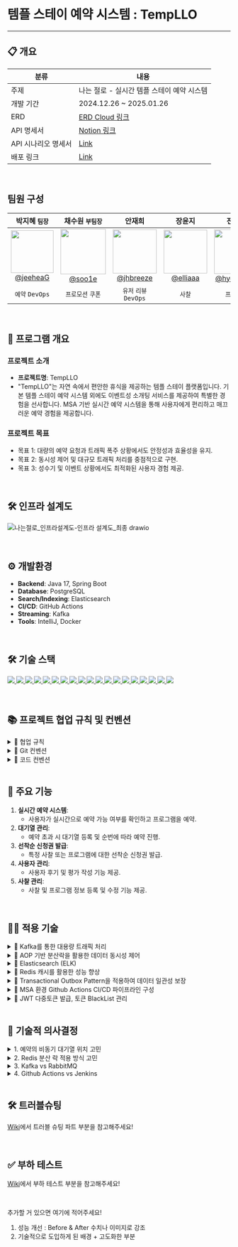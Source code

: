 # 템플 스테이 예약 시스템 : TempLLO

---
## 📋 개요
| 분류       | 내용                                                                                              |
|------------|---------------------------------------------------------------------------------------------------|
| 주제       | 나는 절로 - 실시간 템플 스테이 예약 시스템                                                  |
| 개발 기간  | 2024.12.26 ~ 2025.01.26                                                                            |
| ERD        | [ERD Cloud 링크](https://www.erdcloud.com/d/YBvebiBbk6LjsEBCu)                                  |
| API 명세서 | [Notion 링크](https://www.notion.so/teamsparta/API-28a4059cc855459ab9cd510607efa318)       |
| API 시나리오 명세서 | [Link](https://www.notion.so/teamsparta/739599d6c7d54c3ba42fffcf1b966c2a)                                                                                 |
| 배포 링크  | [Link](http://3.34.141.202:19091) |

<br>

## 팀원 구성
<div align="center">

| 박지혜 `팀장` | 채수원 `부팀장` | 안재희 | 장윤지 | 전혜리 | 
| :------: |  :------: | :------: | :------: | :------: |
|[<img width="96" src="https://github.com/user-attachments/assets/b9e6b450-5d75-4ce1-a703-6a2d21938d15"> <br> @jeeheaG](https://github.com/jeeheaG)|[<image width="102" src="https://github.com/user-attachments/assets/723a80ff-a5ed-4b9f-a621-eab8feb0397c"><br> @soo1e](https://github.com/soo1e)|[<img width="99" src="https://github.com/user-attachments/assets/8cd15873-6e07-4d3c-a3c7-524d1c7603e3"> <br>@jhbreeze](https://github.com/jhbreeze)|[<img width="98" src="https://github.com/user-attachments/assets/8b496f9a-c48f-4ae9-ba30-dc88ce1912b4"> <br>@elliaaa](https://github.com/elliaaa)|[<img width="100" src="https://github.com/user-attachments/assets/8b780871-6d98-4302-baaa-1428ba9ab59a"> <br>@hyeririjeon](https://github.com/hyeririjeon)|
|  `예약` `DevOps` |   `프로모션` `쿠폰` |  `유저` `리뷰` `DevOps` | `사찰` | `프로그램` |

</div>

<br>

## 📌 프로그램 개요
### 프로젝트 소개
- **프로젝트명**: TempLLO
- "TempLLO"는 자연 속에서 편안한 휴식을 제공하는 템플 스테이 플랫폼입니다. 
  기본 템플 스테이 예약 시스템 외에도 이벤트성 소개팅 서비스를 제공하여 특별한 경험을 선사합니다.
  MSA 기반 실시간 예약 시스템을 통해 사용자에게 편리하고 매끄러운 예약 경험을 제공합니다. 

### 프로젝트 목표
- 목표 1: 대량의 예약 요청과 트래픽 폭주 상황에서도 안정성과 효율성을 유지.
- 목표 2: 동시성 제어 및 대규모 트래픽 처리를 중점적으로 구현.
- 목표 3: 성수기 및 이벤트 상황에서도 최적화된 사용자 경험 제공.

<br>

## 🛠️ 인프라 설계도
 ![나는절로_인프라설계도-인프라 설계도_최종 drawio](https://github.com/user-attachments/assets/9e65f1c9-daeb-48e3-b162-8d7c1ba9b8da)


<br>

## ⚙️ 개발환경
- **Backend**: Java 17, Spring Boot
- **Database**: PostgreSQL
- **Search/Indexing**: Elasticsearch
- **CI/CD**: GitHub Actions
- **Streaming**: Kafka
- **Tools**: IntelliJ, Docker

<br>

## 🛠 기술 스택
<a href="버튼을 눌렀을 때 이동할 링크" target="_blank">
<img src="https://img.shields.io/badge/Spring%20boot-6DB33F?style=for-the-badge&logo=Spring%20boot&logoColor=white">
<img src="https://img.shields.io/badge/Spring%20Data%20JPA-6DB33F?style=for-the-badge&logoColor=white">
<img src="https://img.shields.io/badge/QueryDSL-0769AD?style=for-the-badge&logo=querydsl&logoColor=white">
<img src="https://img.shields.io/badge/java-%23ED8B00.svg?style=for-the-badge&logo=openjdk&logoColor=white">
<img src="https://img.shields.io/badge/Gradle-02303A.svg?style=for-the-badge&logo=Gradle&logoColor=white">
<img src="https://img.shields.io/badge/redis-%23DD0031.svg?style=for-the-badge&logo=redis&logoColor=white">
<img src="https://img.shields.io/badge/postgres-%23316192.svg?style=for-the-badge&logo=postgresql&logoColor=white">
<img src="https://img.shields.io/badge/elasticsearch-%230377CC.svg?style=for-the-badge&logo=elasticsearch&logoColor=white">
<img src="https://img.shields.io/badge/Kibana-005571?style=for-the-badge&logo=Kibana&logoColor=white">
<img src="https://img.shields.io/badge/Apache%20Kafka-000?style=for-the-badge&logo=apachekafka">
<img src="https://img.shields.io/badge/JWT-pink?style=for-the-badge&logo=JSON%20web%20tokens">
<img src="https://img.shields.io/badge/Spring%20Security-6DB33F?style=for-the-badge&logo=Spring%20Security&logoColor=white">
<img src="https://img.shields.io/badge/JUnit5-25A162?style=for-the-badge&logo=junit5&logoColor=white">
<img src="https://img.shields.io/badge/docker-%230db7ed.svg?style=for-the-badge&logo=docker&logoColor=white">
<img src="https://img.shields.io/badge/AWS ECR-%23FF9900.svg?style=for-the-badge&logo=amazon-aws&logoColor=white">
<img src="https://img.shields.io/badge/Amazon%20ECS-FF9900?style=for-the-badge&logo=Amazon%20ECS&logoColor=white">
<img src="https://img.shields.io/badge/Amazon%20RDS-527FFF?style=for-the-badge&logo=Amazon%20RDS&logoColor=white">
<img src="https://img.shields.io/badge/Slack-4A154B?style=for-the-badge&logo=slack&logoColor=white">
<img src="https://img.shields.io/badge/github-%23121011.svg?style=for-the-badge&logo=github&logoColor=white">
</a>
<br/><br/>

<br>

## 📚 프로젝트 협업 규칙 및 컨벤션

<details>
<summary>🌳 협업 규칙</summary>

### **Ground Rules**

- **소통**: 부드럽고 간결하게, 이유를 함께 전달
- **문제 해결**:
    - 1시간 이상 문제 지속 시 팀원과 공유
    - 작업 중 외부 변경 사항 바로 공유
- **명세 관리**:
    - 필요한 API 명세 정확히 작성, 예시 JSON 포함
- **팀 일관성**:
    - 작업 스타일 통일, 하나의 제품처럼 보이도록 유지
- **효율**:
    - 다른 팀원 작업에 영향을 주는 변경 최소화

### **데일리 스크럼**

- **매일 아침 10:30에 진행**
    - 지난 목표 진행상황, 오늘 목표
    - Issue & QnA

### **프로젝트 일정**

- **1주차**: 설계 및 명세 완성, 도메인(엔티티) 구현
- **2~3주차**: 주요 기능 구현 및 테스트
    - 중간 발표 및 피드백 반영
- **4주차**: 리팩토링 및 개선, 발표 준비

</details>


<details>
<summary>🌳 Git 컨벤션</summary>

### **커밋 메시지**

- **형식**: `✨ feat : create user api`
- **태그**:
    - `feat`, `edit`, `add`, `refactor`, `remove`, `comment`, `docs`, `chore` 등
- **Gitmoji 사용**

| 태그          | 설명                   |
|---------------|-----------------------|
| ✨ `feat`      | 새로운 기능 추가        |
| 🔧 `edit`      | 기능 수정 또는 업데이트 |
| ➕ `add`       | 새로운 파일이나 코드 추가 |
| ♻️ `refactor`  | 코드 리팩토링          |
| ❌ `remove`    | 불필요한 코드 또는 파일 삭제 |
| 💬 `comment`   | 주석 추가              |
| 📄 `docs`      | 문서 수정 또는 추가     |
| 🛠️ `chore`     | 빌드 작업 및 패키지 매니저 설정 |

- 가능한 작은 단위로 커밋

### **브랜치 이름 규칙**

- **형식**: `태그/이슈번호/기능명`
    - 예: `feat/01/sign-up`

### **ISSUE/PR 관리**

- **PR 규칙**:
    - 기능 단위로 작성, 너무 많은 양 방지
    - 리뷰 포인트 명확히 설정 (테스트 코드 포함 여부, 스타일 등)
    - PR title: `브랜치명/구현기능`
        - 예: `[Feat/01/sign-up] 로그인 구현`
- **ISSUE 연결**:
    - 기능별 Issue 생성 후 브랜치명과 PR에 이슈 번호 명시

</details>


<details>
<summary>🌳 코드 컨벤션</summary>

### **기본 규칙**

- **Java 버전**: Java 17 사용
- **패키지 구조**: 도메인 중심 설계

    ```
    com.templlo.service.user
       ├── entity        
       ├── dto          
       ├── repository   
       ├── service      
       └── common      
    ```

- 일반적인 변수&클래스명 **Camel Case 사용**
- **중복 코드 제거**: 메서드화, 모듈화, AOP, Interceptor 활용
- **OOP 원칙 준수**:
    - **SOLID**: 변경이 다른 코드에 미치는 영향 최소화, 단일 책임 원칙 고려
    - **Entity → DTO 의존 방지**: 고수준 클래스가 저수준 클래스를 의존하지 않도록 설계
    - **서비스 트랜잭션 단위**: 메서드마다 하나의 트랜잭션 단위로 개발
- **Record 사용**: DTO 대신 `Record` 적극 활용
- **팩토리 메서드 활용**: `toDto()`, `from()` 등
- **어노테이션**: 필요 시에만 사용 (`@Data` 지양, 대신 `@Builder`, `@Getter` 사용)
- **Exception 처리**:
    - 공통 클래스 파일 활용(Basic Exception, Basic Status Code)
    - 도메인 별 세부 Exception 클래스 구현
- **API 설계 규칙**:
    - RESTful 원칙 준수, 리소스를 명확히 표현
    - 하이픈(-)으로 단어 구분
    - `PUT` vs `PATCH`: 전역 vs 부분 변경에 따라 구분
        - **PUT**: 리소스 전체 변경 또는 신규 리소스 생성
        - **PATCH**: 리소스 필드 일부만 변경

### **TEST**

- **.http 파일 작성**: API 별 .http 파일 생성, 형상 관리 및 테스트 시 편리
- **단위 테스트 작성**: 개별 모듈/메서드 검증
    - Controller
    - Service

</details>

<br>


## 🚀 주요 기능
1. **실시간 예약 시스템**:
   - 사용자가 실시간으로 예약 가능 여부를 확인하고 프로그램을 예약.
2. **대기열 관리**:
   - 예약 초과 시 대기열 등록 및 순번에 따라 예약 진행.
3. **선착순 신청권 발급**:
   - 특정 사찰 또는 프로그램에 대한 선착순 신청권 발급.
4. **사용자 관리**:
   - 사용자 후기 및 평가 작성 기능 제공.
5. **사찰 관리**:
   - 사찰 및 프로그램 정보 등록 및 수정 기능 제공.

<br>

## 🧑‍💻 적용 기술

<details>
<summary>🌳 Kafka를 통한 대용량 트래픽 처리</summary>

- **대규모 트래픽 처리**: Kafka를 통한 이벤트 기반 비동기 처리
- **사용자 경험 개선**: 요청이 완료될 때까지 기다릴 필요 없이, 예약 또는 쿠폰 발급 요청 후 결과를 나중에 확인할 수 있도록 처리하여 사용 편의성을 향상
</details>

<details>
<summary>🌳 AOP 기반 분산락을 활용한 데이터 동시성 제어</summary>

- **데이터 일관성 보장**: 분산 환경에서 동일 자원에 대한 동시 접근을 제한
- **트랜잭션 충돌 방지**: 자원에 락을 설정하여 데이터 충돌 방지 및 안정적 처리 가능
- **낙관적 락의 대안**: @Version 기반 낙관적 락의 성능 저하 및 복잡성을 해결
</details>

<details>
<summary>🌳 Elasticsearch (ELK)</summary>

- **실시간 검색 및 분석**: 대규모 데이터에서 빠른 검색과 실시간 로그 분석 제공
- **장애 모니터링**: 서비스 로그 데이터를 수집 및 시각화해 문제를 신속히 파악하고 대응
</details>

<details>
<summary>🌳 Redis 캐시를 활용한 성능 향상</summary>

- **데이터 조회 속도 향상**: 자주 조회되는 데이터를 인메모리 캐싱으로 처리하여 응답 속도 개선
- **시스템 부하 감소**: 캐시 활용으로 데이터베이스 접근을 최소화
</details>

<details>
<summary>🌳 Transactional Outbox Pattern을 적용하여 데이터 일관성 보장</summary>

- **트랜잭션 일관성 보장**: 비동기 통신에서의 데이터베이스와 메시지 브로커 간의 데이터 불일치 문제를 해결
- **재처리 가능**: Outbox 테이블에 이벤트 저장 후 메시지 브로커(Kafka 등)로 전달, 장애 발생 시 안정적 복구 지원
</details>

<details>
<summary>🌳 MSA 환경 Github Actions CI/CD 파이프라인 구성 </summary>

- **CI**: 빌드 및 테스트코드 실행으로 코드 품질 검증
- **CD**: Docker 이미지 빌드 후 ECR에 업로드, 변경된 서비스 ECS에 자동 배포하여 MSA 구조의 서비스별 독립적 배포 환경 구축
- **AWS ECR**: CI 파이프라인과 연계해 서비스별 최신 Docker 이미지 자동 저장 및 버전 관리
- **AWS ECS**: Fargate로 마이크로서비스별 서버리스 컨테이너 환경 구성, 서비스 단위로 독립적 배포 구현
</details>

<details>
<summary>🌳 JWT 다중토큰 발급, 토큰 BlackList 관리</summary>

- **서버 리소스 최적화:** 세션 저장소를 사용하지 않아 서버 부하 감소
- **토큰 위조 방지:** Access Token과 Refresh Token을 활용한 다중 토큰 발급으로 보안성 확보
- **Refresh Token Rotate:** Refresh Token이 사용될 때마다 새롭게 발급하고 이전 토큰 무효화하여 탈취 위험 최소화
- **실시간 토큰 BlackList 관리:** 만료된 토큰 및 로그아웃된 토큰 실시간으로 무효화하여 악의적 접근 차단
</details>

<br>

## 📌 기술적 의사결정

<details>
<summary>1. 예약의 비동기 대기열 위치 고민</summary>

- **후보**:
 1. 예약 신청 시점에 대기열을 만들어 즉시 동기 처리 (동기)
 2. 예약 신청을 비동기 처리 후 추후 결과 확인 (비동기)
- **결정**: 사용자를 앞단에서 기다리게 하기보다는 뒷단에 **비동기** 대기열을 만들어, 사용자가 추후 확인하도록 하여 사용성을 높이기로 결정.
</details>

<details>
<summary>2. Redis 분산 락 적용 방식 고민</summary>

- **후보**:
 1. Redis에 DB 데이터 접근을 위한 키를 두고, 키에 분산 락 적용 → 두 가지 저장소를 사용하며 시간이 더 걸릴 가능성 있음
 2. Redis에 데이터 자체를 보관하고, 데이터에 분산 락 적용 → DB 동기화 전에 데이터 유실 위험이 존재
- **결정**: 2번 방식이 빠를 수 있지만, 대부분 **비동기적으로 처리**되고 있으며, 락이 적용되는 데이터가 **유실 시 복구가 어려운 데이터**라고 판단하여 **1번 방식**을 선택
</details>

<details>
<summary>3. Kafka vs RabbitMQ</summary>

- **후보**:
 1. Kafka: 대용량 데이터 처리와 고속 데이터 스트리밍에 최적화 / 장애 상황에서도 안정적으로 동작 / 확장성
 2. RabbitMQ: 유연한 메시지 라우팅 / Kafka보다는 복잡한 설정으로 확장
- **결정**: 대량의 메시지 전송이 필요한 예약이나 쿠폰 등을 고려하여 고성능 데이터 처리에 적합하며 파티션 기반의 아키텍처인 Kafka를 통해 브로커를 추가함으로써 수평적으로 쉽게 확장 가능한것이 프로젝트에 더 부합할 것으로 판단되어 **Kafka**를 선택
</details>

<details>
<summary>4. Github Actions vs Jenkins</summary>

- **장단점 분석**:

| 기능 | **Github Actions** | **Jenkins** |
|-----------------------|------------------------------------------------------------|------------------------------------------------|
| **초기 설정** | 즉시 사용 가능 | 서버 설치 및 설정 필요 |
| **유지 보수** | 코드와 CI/CD 파이프라인 설정을 동일 저장소에서 관리 | 플러그인 최신 상태 유지 등 추가 관리 필요 |
| **러닝 커브** | 낮음 | 높음 |
| **비용 효율성** | 서버 설치 필요 없음 → 인프라 비용 절감 | 서버 비용 발생 |

- **결정**: 제한된 시간안에 기획/개발/배포까지 마무리해야하기 때문에 학습 부담이 적으며 Github 저장소와 통합이 쉬운 Github Actions 채택
</details>

<br>

## 🛠️ 트러블슈팅
[Wiki](https://github.com/TempLLO/templlo-booking-2025/wiki)에서 트러블 슈팅 파트 부분을 참고해주세요!

<br>

## ✅ 부하 테스트
[Wiki](https://github.com/TempLLO/templlo-booking-2025/wiki)에서 부하 테스트 부분을 참고해주세요!

<br>

추가할 거 있으면 여기에 적어주세요!
1. 성능 개선 : Before & After 수치나 이미지로 강조
2. 기술적으로 도입하게 된 배경 + 고도화한 부분
